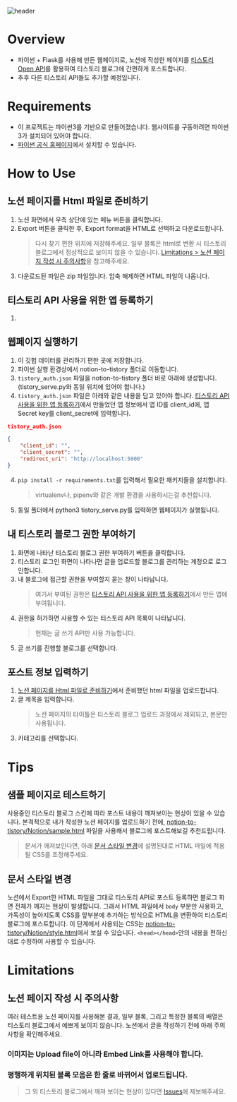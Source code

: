 ![header](https://capsule-render.vercel.app/api?type=rounded&color=auto&height=300&section=header&text=Notion%20to%20Tistory&desc=노션으로%20티스토리%20블로그에%20포스트하기&fontSize=40)


# Overview
- 파이썬 + Flask를 사용해 만든 웹페이지로, 노션에 작성한 페이지를 [티스토리 Open API](https://tistory.github.io/document-tistory-apis/)를 활용하여 티스토리 블로그에 간편하게 포스트합니다. 
- 추후 다른 티스토리 API들도 추가할 예정입니다. 


# Requirements
- 이 프로젝트는 파이썬3를 기반으로 만들어졌습니다. 웹사이트를 구동하려면 파이썬3가 설치되어 있어야 합니다. 
- [파이썬 공식 홈페이지](https://www.python.org/downloads/)에서 설치할 수 있습니다.


# How to Use
## 노션 페이지를 Html 파일로 준비하기
1. 노션 화면에서 우측 상단에 있는 메뉴 버튼을 클릭합니다. 
2. Export 버튼을 클릭한 후, Export format을 HTML로 선택하고 다운로드합니다.
    > 다시 찾기 편한 위치에 저장해주세요. 
    > 일부 블록은 html로 변환 시 티스토리 블로그에서 정상적으로 보이지 않을 수 있습니다. [Limitations > 노션 페이지 작성 시 주의사항]()을 참고해주세요.
3. 다운로드된 파일은 zip 파일입니다. 압축 해제하면 HTML 파일이 나옵니다.

## 티스토리 API 사용을 위한 앱 등록하기
1. 

## 웹페이지 실행하기
1. 이 깃헙 데이터를 관리하기 편한 곳에 저장합니다.
2. 파이썬 실행 환경상에서 notion-to-tistory 폴더로 이동합니다.
3. `tistory_auth.json` 파일을 notion-to-tistory 폴더 바로 아래에 생성합니다. (tistory_serve.py와 동일 위치에 있어야 합니다.)
4. `tistory_auth.json` 파일은 아래와 같은 내용을 담고 있어야 합니다. [티스토리 API 사용을 위한 앱 등록하기]()에서 만들었던 앱 정보에서 앱 ID를 client_id에, 앱 Secret key를 client_secret에 입력합니다. 
```json
tistory_auth.json

{
    "client_id": "",
    "client_secret": "",
    "redirect_uri": "http://localhost:5000"
}
```

4. `pip install -r requirements.txt`를 입력해서 필요한 패키지들을 설치합니다.
    > virtualenv나, pipenv와 같은 개발 환경을 사용하시는걸 추천합니다.
5. 동일 폴더에서 python3 tistory_serve.py를 입력하면 웹페이지가 실행됩니다. 

## 내 티스토리 블로그 권한 부여하기
1. 화면에 나타난 티스토리 블로그 권한 부여하기 버튼을 클릭합니다. 
2. 티스토리 로그인 화면이 나타나면 글을 업로드할 블로그를 관리하는 계정으로 로그인합니다. 
3. 내 블로그에 접근할 권한을 부여할지 묻는 창이 나타납니다. 
    > 여기서 부여된 권한은 [티스토리 API 사용을 위한 앱 등록하기]()에서 만든 앱에 부여됩니다.
4. 권한을 허가하면 사용할 수 있는 티스토리 API 목록이 나타납니다.
    > 현재는 글 쓰기 API만 사용 가능합니다.
5. 글 쓰기를 진행할 블로그를 선택합니다. 


## 포스트 정보 입력하기
1. [노션 페이지를 Html 파일로 준비하기]()에서 준비했던 html 파일을 업로드합니다. 
2. 글 제목을 입력합니다. 
    > 노션 페이지의 타이틀은 티스토리 블로그 업로드 과정에서 제외되고, 본문만 사용됩니다.
3. 카테고리를 선택합니다. 



# Tips
## 샘플 페이지로 테스트하기

사용중인 티스토리 블로그 스킨에 따라 포스트 내용이 깨져보이는 현상이 있을 수 있습니다. 본격적으로 내가 작성한 노션 페이지를 업로드하기 전에, [notion-to-tistory/Notion/sample.html](./Notion/sample.html) 파일을 사용해서 블로그에 포스트해보길 추천드립니다. 
> 문서가 깨져보인다면, 아래 [문서 스타일 변경]()에 설명된대로 HTML 파일에 적용될 CSS를 조정해주세요.


## 문서 스타일 변경

노션에서 Export한 HTML 파일을 그대로 티스토리 API로 포스트 등록하면 블로그 화면 전체가 깨지는 현상이 발생합니다. 그래서 HTML 파일에서 `body` 부분만 사용하고, 가독성이 높아지도록 CSS를 앞부분에 추가하는 방식으로 HTML을 변환하여 티스토리 블로그에 포스트합니다. 이 단계에서 사용되는 CSS는 [notion-to-tistory/Notion/style.html](./Notion/style.html)에서 보실 수 있습니다. `<head></head>`안의 내용을 편하신대로 수정하여 사용할 수 있습니다. 



# Limitations
## 노션 페이지 작성 시 주의사항

여러 테스트용 노션 페이지를 사용해본 결과, 일부 블록, 그리고 특정한 블록의 배열은 티스토리 블로그에서 예쁘게 보이지 않습니다. 노션에서 글을 작성하기 전에 아래 주의사항을 확인해주세요.

### 이미지는 Upload file이 아니라 Embed Link를 사용해야 합니다. 

### 평행하게 위치된 블록 모음은 한 줄로 바뀌어서 업로드됩니다. 



> 그 외 티스토리 블로그에서 깨져 보이는 현상이 있다면 [Issues](https://github.com/miyeon-ha/notion-to-tistory/issues)에 제보해주세요.

